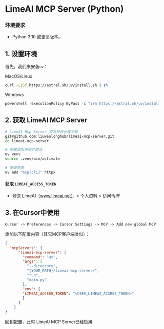 # LimeAI MCP Server (Python)

### 环境要求
 - Python 3.10 或更高版本。

## 1. 设置环境
首先，我们来安装`uv`：

  MacOS/Linux
  ```bash MacOS/Linux
  curl -LsSf https://astral.sh/uv/install.sh | sh
  ```
 Windows
  ```powershell Windows
  powershell -ExecutionPolicy ByPass -c "irm https://astral.sh/uv/install.ps1 | iex"
  ```

## 2. 获取 LimeAI MCP Server

  ```bash
  # LimeAI Mcp Server 官方开源仓库下载
  git@github.com:liuwenlonghub/limeai-mcp-server.git
  cd limeai-mcp-server

  # 创建虚拟环境并激活
  uv venv
  source .venv/bin/activate

  # 安装依赖
  uv add "mcp[cli]" httpx

  ```

#### 获取 `LIMEAI_ACCESS_TOKEN`
 - 登录 LimeAI（www.limeai.net） > 个人资料 > 访问令牌


## 3. 在Cursor中使用

 `Cursor -> Preferences -> Cursor Settings -> MCP -> Add new global MCP`

添加以下配置内容（其它MCP客户端类似）：
```json
{
  "mcpServers": {
      "limeai-mcp-server": {
        "command": "uv",
        "args": [
          "--directory",
          "{YOUR_PATH}/limeai-mcp-server/",
          "run",
          "main.py"
        ],
        "env": {
        "LIMEAI_ACCESS_TOKEN": "<USER_LIMEAI_ACCESS_TOKEN>"
        }
      }
    }
}

```

回到配置，此时 LimeAI MCP Server已经启用
